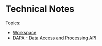 # Technical Notes

Topics:
* [Workspace](technical/workspace/workspace.md)
* [DAPA - Data Access and Processing API](technical/DAPA/dapa.md)

